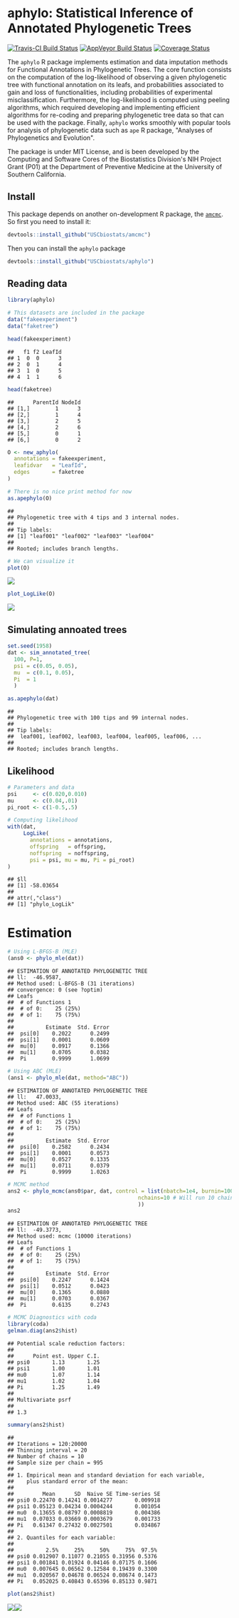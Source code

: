 aphylo: Statistical Inference of Annotated Phylogenetic Trees
================

[![Travis-CI Build Status](https://travis-ci.org/USCbiostats/aphylo.svg?branch=master)](https://travis-ci.org/USCbiostats/aphylo) [![AppVeyor Build Status](https://ci.appveyor.com/api/projects/status/github/USCbiostats/aphylo?branch=master&svg=true)](https://ci.appveyor.com/project/USCbiostats/aphylo) [![Coverage Status](https://img.shields.io/codecov/c/github/USCbiostats/aphylo/master.svg)](https://codecov.io/github/USCbiostats/aphylo?branch=master)

The `aphylo` R package implements estimation and data imputation methods for Functional Annotations in Phylogenetic Trees. The core function consists on the computation of the log-likelihood of observing a given phylogenetic tree with functional annotation on its leafs, and probabilities associated to gain and loss of functionalities, including probabilities of experimental misclassification. Furthermore, the log-likelihood is computed using peeling algorithms, which required developing and implementing efficient algorithms for re-coding and preparing phylogenetic tree data so that can be used with the package. Finally, `aphylo` works smoothly with popular tools for analysis of phylogenetic data such as `ape` R package, "Analyses of Phylogenetics and Evolution".

The package is under MIT License, and is been developed by the Computing and Software Cores of the Biostatistics Division's NIH Project Grant (P01) at the Department of Preventive Medicine at the University of Southern California.

Install
-------

This package depends on another on-development R package, the [`amcmc`](https://github.com/USCbiostats/amcmc). So first you need to install it:

``` r
devtools::install_github("USCbiostats/amcmc")
```

Then you can install the `aphylo` package

``` r
devtools::install_github("USCbiostats/aphylo")
```

Reading data
------------

``` r
library(aphylo)
```

``` r
# This datasets are included in the package
data("fakeexperiment")
data("faketree")

head(fakeexperiment)
```

    ##   f1 f2 LeafId
    ## 1  0  0      3
    ## 2  0  1      4
    ## 3  1  0      5
    ## 4  1  1      6

``` r
head(faketree)
```

    ##      ParentId NodeId
    ## [1,]        1      3
    ## [2,]        1      4
    ## [3,]        2      5
    ## [4,]        2      6
    ## [5,]        0      1
    ## [6,]        0      2

``` r
O <- new_aphylo(
  annotations = fakeexperiment, 
  leafidvar   = "LeafId",
  edges       = faketree
)

# There is no nice print method for now
as.apephylo(O)
```

    ## 
    ## Phylogenetic tree with 4 tips and 3 internal nodes.
    ## 
    ## Tip labels:
    ## [1] "leaf001" "leaf002" "leaf003" "leaf004"
    ## 
    ## Rooted; includes branch lengths.

``` r
# We can visualize it
plot(O)
```

![](readme_files/figure-markdown_github/Get%20offspring-1.png)

``` r
plot_LogLike(O)
```

![](readme_files/figure-markdown_github/Get%20offspring-2.png)

Simulating annoated trees
-------------------------

``` r
set.seed(1958)
dat <- sim_annotated_tree(
  100, P=1, 
  psi = c(0.05, 0.05),
  mu  = c(0.1, 0.05),
  Pi  = 1
  )

as.apephylo(dat)
```

    ## 
    ## Phylogenetic tree with 100 tips and 99 internal nodes.
    ## 
    ## Tip labels:
    ##  leaf001, leaf002, leaf003, leaf004, leaf005, leaf006, ...
    ## 
    ## Rooted; includes branch lengths.

Likelihood
----------

``` r
# Parameters and data
psi     <- c(0.020,0.010)
mu      <- c(0.04,.01)
pi_root <- c(1-0.5,.5)

# Computing likelihood
with(dat, 
     LogLike(
       annotations = annotations, 
       offspring   = offspring, 
       noffspring  = noffspring, 
       psi = psi, mu = mu, Pi = pi_root)
)
```

    ## $ll
    ## [1] -58.03654
    ## 
    ## attr(,"class")
    ## [1] "phylo_LogLik"

Estimation
==========

``` r
# Using L-BFGS-B (MLE)
(ans0 <- phylo_mle(dat))
```

    ## ESTIMATION OF ANNOTATED PHYLOGENETIC TREE
    ## ll:  -46.9587,
    ## Method used: L-BFGS-B (31 iterations)
    ## convergence: 0 (see ?optim)
    ## Leafs
    ##  # of Functions 1
    ##  # of 0:    25 (25%)
    ##  # of 1:    75 (75%)
    ## 
    ##          Estimate  Std. Error
    ##  psi[0]    0.2022      0.2499
    ##  psi[1]    0.0001      0.0609
    ##  mu[0]     0.0917      0.1366
    ##  mu[1]     0.0705      0.0382
    ##  Pi        0.9999      1.0699

``` r
# Using ABC (MLE)
(ans1 <- phylo_mle(dat, method="ABC"))
```

    ## ESTIMATION OF ANNOTATED PHYLOGENETIC TREE
    ## ll:   47.0033,
    ## Method used: ABC (55 iterations)
    ## Leafs
    ##  # of Functions 1
    ##  # of 0:    25 (25%)
    ##  # of 1:    75 (75%)
    ## 
    ##          Estimate  Std. Error
    ##  psi[0]    0.2582      0.2434
    ##  psi[1]    0.0001      0.0573
    ##  mu[0]     0.0527      0.1335
    ##  mu[1]     0.0711      0.0379
    ##  Pi        0.9999      1.0263

``` r
# MCMC method
ans2 <- phylo_mcmc(ans0$par, dat, control = list(nbatch=1e4, burnin=100, thin=20,
                                         nchains=10 # Will run 10 chains
                                         ))
ans2
```

    ## ESTIMATION OF ANNOTATED PHYLOGENETIC TREE
    ## ll:  -49.3773,
    ## Method used: mcmc (10000 iterations)
    ## Leafs
    ##  # of Functions 1
    ##  # of 0:    25 (25%)
    ##  # of 1:    75 (75%)
    ## 
    ##          Estimate  Std. Error
    ##  psi[0]    0.2247      0.1424
    ##  psi[1]    0.0512      0.0423
    ##  mu[0]     0.1365      0.0880
    ##  mu[1]     0.0703      0.0367
    ##  Pi        0.6135      0.2743

``` r
# MCMC Diagnostics with coda
library(coda)
gelman.diag(ans2$hist)
```

    ## Potential scale reduction factors:
    ## 
    ##      Point est. Upper C.I.
    ## psi0       1.13       1.25
    ## psi1       1.00       1.01
    ## mu0        1.07       1.14
    ## mu1        1.02       1.04
    ## Pi         1.25       1.49
    ## 
    ## Multivariate psrf
    ## 
    ## 1.3

``` r
summary(ans2$hist)
```

    ## 
    ## Iterations = 120:20000
    ## Thinning interval = 20 
    ## Number of chains = 10 
    ## Sample size per chain = 995 
    ## 
    ## 1. Empirical mean and standard deviation for each variable,
    ##    plus standard error of the mean:
    ## 
    ##         Mean      SD  Naive SE Time-series SE
    ## psi0 0.22470 0.14241 0.0014277       0.009918
    ## psi1 0.05123 0.04234 0.0004244       0.001054
    ## mu0  0.13655 0.08797 0.0008819       0.004386
    ## mu1  0.07033 0.03669 0.0003679       0.001733
    ## Pi   0.61347 0.27432 0.0027501       0.034867
    ## 
    ## 2. Quantiles for each variable:
    ## 
    ##          2.5%     25%     50%     75%  97.5%
    ## psi0 0.012907 0.11077 0.21055 0.31956 0.5376
    ## psi1 0.001841 0.01924 0.04146 0.07175 0.1606
    ## mu0  0.007645 0.06562 0.12584 0.19439 0.3300
    ## mu1  0.020567 0.04678 0.06524 0.08674 0.1473
    ## Pi   0.052025 0.40843 0.65396 0.85133 0.9871

``` r
plot(ans2$hist)
```

![](readme_files/figure-markdown_github/MLE-1.png)![](readme_files/figure-markdown_github/MLE-2.png)
